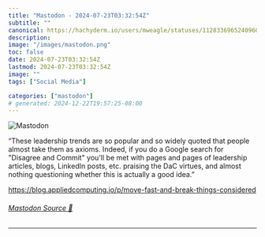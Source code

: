 ```yaml
---
title: "Mastodon - 2024-07-23T03:32:54Z"
subtitle: ""
canonical: https://hachyderm.io/users/mweagle/statuses/112833696524096008
description:
image: "/images/mastodon.png"
toc: false
date: 2024-07-23T03:32:54Z
lastmod: 2024-07-23T03:32:54Z
image: ""
tags: ["Social Media"]

categories: ["mastodon"]
# generated: 2024-12-22T19:57:25-08:00
---
```

![Mastodon](/images/mastodon.png)

<p>“These leadership trends are so popular and so widely quoted that people almost take them as axioms. Indeed, if you do a Google search for &quot;Disagree and Commit&quot; you&#39;ll be met with pages and pages of leadership articles, blogs, LinkedIn posts, etc. praising the DaC virtues, and almost nothing questioning whether this is actually a good idea.”</p><p><a href="https://blog.appliedcomputing.io/p/move-fast-and-break-things-considered" target="_blank" rel="nofollow noopener noreferrer" translate="no"><span class="invisible">https://</span><span class="ellipsis">blog.appliedcomputing.io/p/mov</span><span class="invisible">e-fast-and-break-things-considered</span></a></p>


###### [Mastodon Source 🐘](https://hachyderm.io/@mweagle/112833696524096008)

___

